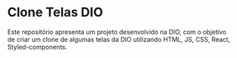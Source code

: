 
# Clone Telas DIO
Este repositório apresenta um projeto desenvolvido na DIO, com o objetivo de criar um clone de algumas telas da DIO utilizando HTML, JS, CSS, React, Styled-components.
